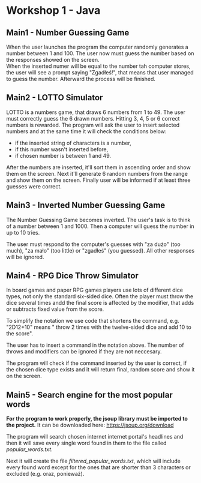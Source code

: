 # Workshop 1 - Java

## Main1 - Number Guessing Game

When the user launches the program the computer randomly generates a number between 1 and 100. The user now must guess the number based on the responses showed on the screen. <br>
When the inserted numer will be equal to the number tah computer stores, the user will see a prompt saying "Zgadłeś!", that means that user managed to guess the number. Afterward the process will be finished.

## Main2 - LOTTO Simulator

LOTTO is a numbers game, that draws 6 numbers from 1 to 49. The user must correctly guess the 6 drawn numbers. Hitting 3, 4, 5 or 6 correct numbers is rewarded.
The program will ask the user to insert selected numbers and at the same time it will check the conditions below:
* if the inserted string of characters is a number,
* if this number wasn't inserted before,
* if chosen number is between 1 and 49.

After the numbers are inserted, it'll sort them in ascending order and show them on the screen. 
Next it'll generate 6 random numbers from the range and show them on the screen. Finally user will be informed if at least three guesses were correct.

## Main3 - Inverted Number Guessing Game

The Number Guessing Game becomes inverted. The user's task is to think of a number between 1 and 1000. Then a computer will guess the number in up to 10 tries.

The user must respond to the computer's guesses with "za dużo" (too much), "za mało" (too little) or "zgadłeś" (you guessed). All other responses will be ignored.

## Main4 - RPG Dice Throw Simulator

In board games and paper RPG games players use lots of different dice types, not only the standard six-sided dice. Often the player must throw the dice several times andd the final score is affected by the modifier, that adds or subtracts fixed value from the score.

To simplify the notation we use code that shortens the command, e.g. "2D12+10" means " throw 2 times with the twelve-sided dice and add 10 to the score".

The user has to insert a command in the notation above. The number of throws and modifiers can be ignored if they are not neccesary.

The program will check if the command inserted by the user is correct, if the chosen dice type exists and it will return final, random score and show it on the screen.

## Main5 - Search engine for the most popular words

**For the program to work properly, the jsoup library must be imported to the project.** It can be downloaded here: https://jsoup.org/download

The program will search chosen internet internet portal's headlines and then it will save every single word found in them to the file called *popular_words.txt*.

Next it will create the file *filtered_popular_words.txt*, which will include every found word except for the ones that are shorter than 3 characters or excluded (e.g. oraz, ponieważ).
